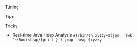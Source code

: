Tuning

Tips

Tricks

* Real-time Java Heap Analysis 
`
#!/bin/sh
xyzzy=$(jps | awk '~/Bootstrap/{print }')
jmap -heap $xyzzy
`